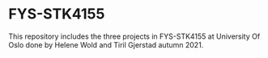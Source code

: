 # FYS-STK4155 

This repository includes the three projects in FYS-STK4155 at University Of Oslo done by Helene Wold and Tiril Gjerstad autumn 2021. 

